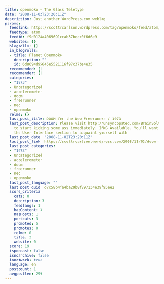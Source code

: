 ```yaml
---
title: openmoko – The Glass Teletype
date: "2008-11-02T23:20:11Z"
description: Just another WordPress.com weblog
params:
  feedlink: https://scottrcarlson.wordpress.com/tag/openmoko/feed/atom/
  feedtype: atom
  feedid: f9d0128a4069691ecab37becc0f6d6e9
  websites: {}
  blogrolls: []
  in_blogrolls:
  - title: Planet Openmoko
    description: ""
    id: 6d8694d95645e5521116f97c37be4e35
  recommended: []
  recommender: []
  categories:
  - "1973"
  - Uncategorized
  - accelerometer
  - doom
  - freerunner
  - neo
  - openmoko
  relme: {}
  last_post_title: DOOM for the Neo Freerunner / 1973
  last_post_description: Please visit http://unsyncopated.com/BrainSolvent/Doom%20Port
    to start kicking some ass immediately. IPKG Available. You’ll want to check out
    the User Interface section to acquaint yourself with
  last_post_date: "2008-11-02T23:20:11Z"
  last_post_link: https://scottrcarlson.wordpress.com/2008/11/02/doom-for-the-neo-freerunner-1973/
  last_post_categories:
  - "1973"
  - Uncategorized
  - accelerometer
  - doom
  - freerunner
  - neo
  - openmoko
  last_post_language: ""
  last_post_guid: d7c58b4fa4ba29b8f897134e39f95ee2
  score_criteria:
    cats: 0
    description: 3
    feedlangs: 1
    hasContent: 3
    hasPosts: 1
    postcats: 3
    promoted: 5
    promotes: 0
    relme: 0
    title: 3
    website: 0
  score: 19
  ispodcast: false
  isnoarchive: false
  innetwork: true
  language: en
  postcount: 1
  avgpostlen: 299
---
```

